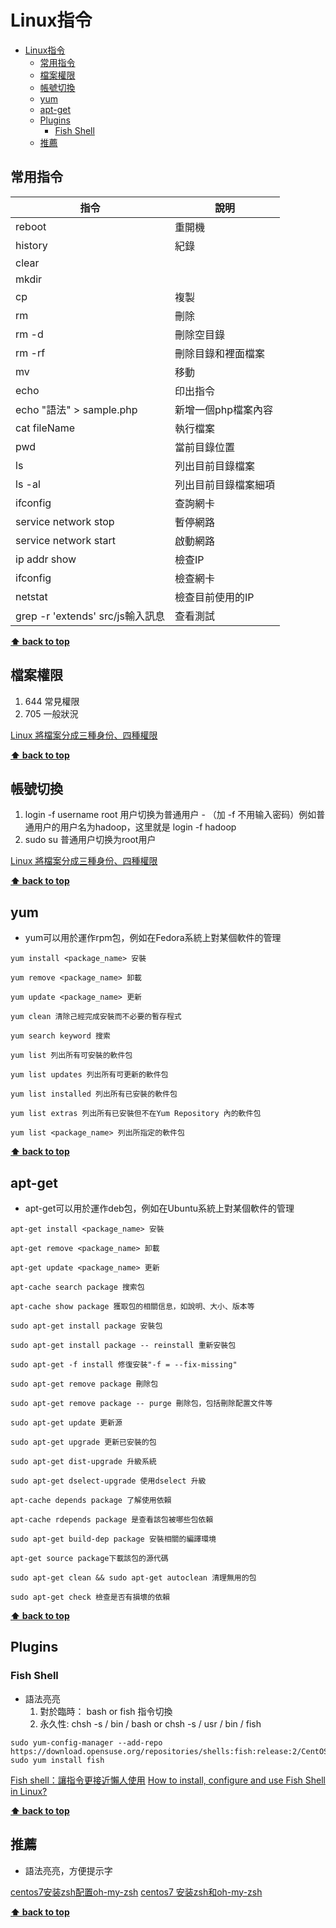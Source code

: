 # Linux指令

- [Linux指令](#linux指令)
  - [常用指令](#常用指令)
  - [檔案權限](#檔案權限)
  - [帳號切換](#帳號切換)
  - [yum](#yum)
  - [apt-get](#apt-get)
  - [Plugins](#plugins)
    - [Fish Shell](#fish-shell)
  - [推薦](#推薦)

## 常用指令

|  指令   | 說明
|  ----  | ----  |
| reboot | 重開機 |
| history  | 紀錄 |
| clear  |  | 清除
| mkdir  |  | 建立資料夾
| cp | 複製 |
| rm | 刪除 |
| rm -d | 刪除空目錄 |
| rm -rf | 刪除目錄和裡面檔案 |
| mv | 移動 |
| echo | 印出指令 |
| echo "語法" > sample.php | 新增一個php檔案內容 |
| cat fileName | 執行檔案 |
| pwd | 當前目錄位置 |
| ls | 列出目前目錄檔案 |
| ls -al | 列出目前目錄檔案細項 |
| ifconfig | 查詢網卡 |
| service network stop | 暫停網路 |
| service network start | 啟動網路 |
| ip addr show | 檢查IP |
| ifconfig | 檢查網卡 |
| netstat | 檢查目前使用的IP |
| grep -r 'extends' src/js輸入訊息 | 查看測試 |

**[⬆ back to top](#linux指令)**

## 檔案權限

1. 644 常見權限
1. 705 一般狀況

[Linux 將檔案分成三種身份、四種權限](http://s2.naes.tn.edu.tw/~kv/file.htm/)

**[⬆ back to top](#linux指令)**

## 帳號切換

1. login -f username root 用户切换为普通用户  - （加 -f 不用输入密码）例如普通用户的用户名为hadoop，这里就是 login -f hadoop
1. sudo su 普通用户切换为root用户

[Linux 將檔案分成三種身份、四種權限](http://s2.naes.tn.edu.tw/~kv/file.htm/)

**[⬆ back to top](#linux指令)**

## yum

- yum可以用於運作rpm包，例如在Fedora系統上對某個軟件的管理

```linux
yum install <package_name> 安裝
```

```linux
yum remove <package_name> 卸載
```

```linux
yum update <package_name> 更新
```

```linux
yum clean 清除己經完成安裝而不必要的暫存程式
```

```linux
yum search keyword 搜索
```

```linux
yum list 列出所有可安裝的軟件包
```

```linux
yum list updates 列出所有可更新的軟件包
```

```linux
yum list installed 列出所有已安裝的軟件包
```

```linux
yum list extras 列出所有已安裝但不在Yum Repository 內的軟件包
```

```linux
yum list <package_name> 列出所指定的軟件包
```

**[⬆ back to top](#linux指令)**

## apt-get

- apt-get可以用於運作deb包，例如在Ubuntu系統上對某個軟件的管理

```linux
apt-get install <package_name> 安裝
```

```linux
apt-get remove <package_name> 卸載
```

```linux
apt-get update <package_name> 更新
```

```linux
apt-cache search package 搜索包
```

```linux
apt-cache show package 獲取包的相關信息，如說明、大小、版本等
```

```linux
sudo apt-get install package 安裝包
```

```linux
sudo apt-get install package -- reinstall 重新安裝包
```

```linux
sudo apt-get -f install 修復安裝"-f = --fix-missing"
```

```linux
sudo apt-get remove package 刪除包
```

```linux
sudo apt-get remove package -- purge 刪除包，包括刪除配置文件等
```

```linux
sudo apt-get update 更新源
```

```linux
sudo apt-get upgrade 更新已安裝的包
```

```linux
sudo apt-get dist-upgrade 升級系統
```

```linux
sudo apt-get dselect-upgrade 使用dselect 升級
```

```linux
apt-cache depends package 了解使用依賴
```

```linux
apt-cache rdepends package 是查看該包被哪些包依賴
```

```linux
sudo apt-get build-dep package 安裝相關的編譯環境
```

```linux
apt-get source package下載該包的源代碼
```

```linux
sudo apt-get clean && sudo apt-get autoclean 清理無用的包
```

```linux
sudo apt-get check 檢查是否有損壞的依賴
```

**[⬆ back to top](#linux指令)**

## Plugins

### Fish Shell

- 語法亮亮
  1. 對於臨時： bash or fish 指令切換
  1. 永久性: chsh -s / bin / bash or chsh -s / usr / bin / fish

```linux
sudo yum-config-manager --add-repo https://download.opensuse.org/repositories/shells:fish:release:2/CentOS_7/shells:fish:release:2.repo
sudo yum install fish
```

[Fish shell：讓指令更接近懶人使用](https://noob.tw/fish-shell/)
[How to install, configure and use Fish Shell in Linux?](https://www.2daygeek.com/linux-fish-shell-friendly-interactive-shell/)

**[⬆ back to top](#linux指令)**

## 推薦

- 語法亮亮，方便提示字

[centos7安装zsh配置oh-my-zsh](https://www.jianshu.com/p/4ce7d511bc13/)
[centos7 安装zsh和oh-my-zsh](https://www.jianshu.com/p/fa82d932888b/)

**[⬆ back to top](#linux指令)**
